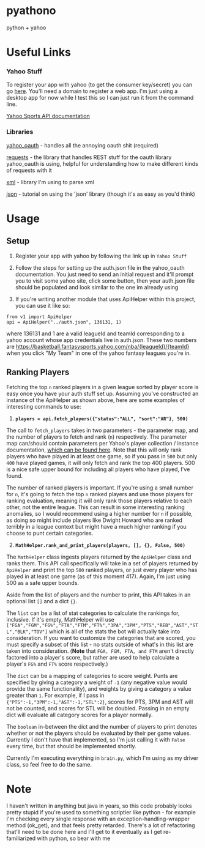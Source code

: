 # pyathono
python + yahoo

# Useful Links

### Yahoo Stuff

To register your app with yahoo (to get the consumer key/secret) you can go [here](https://developer.yahoo.com/apps/create/). You'll need a domain to register a web app. I'm just using a desktop app for now while I test this so I can just run it from the command line.

[Yahoo Sports API documentation](https://developer.yahoo.com/fantasysports/guide/GettingStarted.html)

### Libraries

[yahoo_oauth](https://pypi.org/project/yahoo_oauth/) - handles all the annoying oauth shit (required)

[requests](http://docs.python-requests.org/en/master/user/advanced/) - the library that handles REST stuff for the oauth library yahoo_oauth is using, helpful for understanding how to make different kinds of requests with it

[xml](https://docs.python.org/2/library/xml.etree.elementtree.html) - library I'm using to parse xml

[json](https://dzone.com/articles/python-reading-json-file) - tutorial on using the 'json' library (though it's as easy as you'd think)

# Usage

## Setup

1) Register your app with yahoo by following the link up in `Yahoo Stuff`

2) Follow the steps for setting up the auth.json file in the yahoo_oauth documentation. You just need to send an initial request and it'll prompt you to visit some yahoo site, click some button, then your auth.json file should be populated and look similar to the one im already using

3) If you're writing another module that uses ApiHelper within this project, you can use it like so:

```
from v1 import ApiHelper
api = ApiHelper("../auth.json", 136131, 1)
```

where 136131 and 1 are a valid leagueId and teamId corresponding to a yahoo account whose app credentials live in auth.json. These two numbers are https://basketball.fantasysports.yahoo.com/nba/{leagueId}/{teamId} when you click "My Team" in one of the yahoo fantasy leagues you're in.

## Ranking Players

Fetching the top `n` ranked players in a given league sorted by player score is easy once you have your auth stuff set up. Assuming you've constructed an instance of the ApiHelper as shown above, here are some examples of interesting commands to use:

1) **`players = api.fetch_players({"status":"ALL", "sort":"AR"}, 500)`**

The call to `fetch_players` takes in two parameters - the parameter map, and the number of players to fetch and rank (`n`) respectively. 
The parameter map can/should contain parameters per Yahoo's player collection / instance documentation, [which can be found here](https://developer.yahoo.com/fantasysports/guide/players-collection.html). Note that this will only rank players who have played in at least one game, so if you pass in `500` but only  `400` have played games, it will only fetch and rank the top 400 players. 500 is a nice safe upper bound for including all players who have played, I've found.

The number of ranked players is important. If you're using a small number for `n`, it's going to fetch the top `n` ranked players and use those players for ranking evaluation, meaning it will only rank those players relative to each other, not the entire league. This can result in some interesting ranking anomalies, so I would recommend using a higher number for `n` if possible, as doing so might include players like Dwight Howard who are ranked terribly in a league context but might have a much higher ranking if you choose to punt certain categories.

2) **`MathHelper.rank_and_print_players(players, [], {}, False, 500)`**

The `MathHelper` class ingests players returned by the `ApiHelper` class and ranks them. This API call specifically will take in a set of players returned by `ApiHelper` and print the top `500` ranked players, or just every player who has played in at least one game (as of this moment 417). Again, I'm just using 500 as a safe upper bounds.

Aside from the list of players and the number to print, this API takes in an optional list `[]` and a dict `{}`.

The `list` can be a list of stat categories to calculate the rankings for, inclusive. If it's empty, MathHelper will use `["FGA","FGM","FG%","FTA","FTM","FT%","3PA","3PM","PTS","REB","AST","STL","BLK","TOV"]` which is all of the stats the bot will actually take into consideration. If you want to customize the categories that are scored, you must specify a subset of this list - no stats outside of what's in this list are taken into consideration. (**Note** that `FGA, FGM, FTA, and FTM` aren't directly factored into a player's score, but rather are used to help calculate a player's `FG%` and `FT%` score respectively.)

The `dict` can be a mapping of categories to score weight. Punts are specified by giving a category a weight of `-1` (any negative value would provide the same functionality), and weights by giving a category a value greater than `1`. For example, if I pass in `{"PTS":-1,"3PM":-1,"AST":-1,"STL":2}`, scores for PTS, 3PM and AST will not be counted, and scores for STL will be doubled. Passing in an empty dict will evaluate all category scores for a player normally.

The `boolean` in-between the dict and the number of players to print denotes whether or not the players should be evaluated by their per game values. Currently I don't have that implemented, so I'm just calling it with `False` every time, but that should be implemented shortly.

Currently I'm executing everything in `brain.py`, which I'm using as my driver class, so feel free to do the same.

# Note
I haven't written in anything but java in years, so this code probably looks pretty stupid if you're used to something scriptier like python - for example I'm checking every single response with an exception-handling-wrapper method (ok_get), and that feels pretty retarded. There's a lot of refactoring that'll need to be done here and I'll get to it eventually as I get re-familiarized with python, so bear with me

